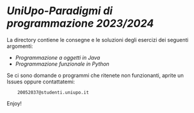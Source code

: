 # ***UniUpo-Paradigmi di programmazione 2023/2024***

La directory contiene le consegne e le soluzioni degli esercizi dei seguenti argomenti:

- *Programmazione a oggetti in Java*
- *Programmazione funzionale in Python*

Se ci sono domande o programmi che ritenete non funzionanti, aprite un Issues oppure contattatemi:

        20052037@studenti.uniupo.it

Enjoy!